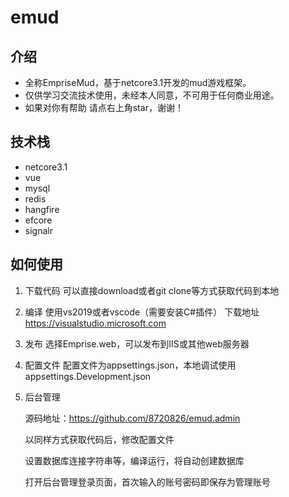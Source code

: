 # emud
## 介绍
* 全称EmpriseMud，基于netcore3.1开发的mud游戏框架。
* 仅供学习交流技术使用，未经本人同意，不可用于任何商业用途。
* 如果对你有帮助 请点右上角star，谢谢！
## 技术栈
* netcore3.1
* vue
* mysql
* redis
* hangfire
* efcore
* signalr

## 如何使用
1. 下载代码
    可以直接download或者git clone等方式获取代码到本地
    
2. 编译
    使用vs2019或者vscode（需要安装C#插件）
    下载地址 https://visualstudio.microsoft.com
    
3. 发布
    选择Emprise.web，可以发布到IIS或其他web服务器
    
4. 配置文件
    配置文件为appsettings.json，本地调试使用appsettings.Development.json
    
5. 后台管理

    源码地址：https://github.com/8720826/emud.admin

    以同样方式获取代码后，修改配置文件

    设置数据库连接字符串等，编译运行，将自动创建数据库

    打开后台管理登录页面，首次输入的账号密码即保存为管理账号

    
